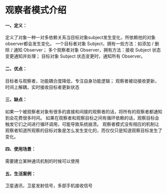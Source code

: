 # 观察者模式介绍

#### 一、定义：

定义了对象一种一对多依赖关系当目标对象subject发生变化，所依赖他的对象observer都会发生变化。
一个目标者对象 Subject，拥有一些方法：如添加 / 删除 / 通知 Observer；
多个观察者对象 Observer，拥有方法：接收 Subject 状态变更通知并处理；
目标对象 Subject 状态变更时，通知所有 Observer。

#### 二、优点：

目标者与观察者，功能耦合度降低，专注自身功能逻辑；
观察者被动接收更新，时间上解耦，实时接收目标者更新状态

#### 三、缺点：

如果一个被观察者对象有很多的直接和间接的观察者的话，将所有的观察者都通知到会花费很多时间。
如果在观察者和观察目标之间有循环依赖的话，观察目标会触发它们之间进行循环调用，可能导致系统崩溃。
观察者模式没有相应的机制让观察者知道所观察的目标对象是怎么发生变化的，而仅仅只是知道观察目标发生了变化。

#### 四、使用场景：

需要建立某种通讯机制的时候可以使用

#### 五、生活案例：

卫星通讯，卫星发射信号，多部手机接收信号
